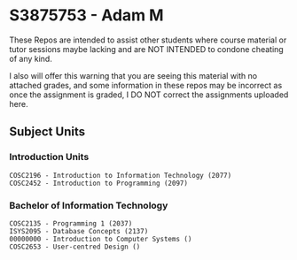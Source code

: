 # S3875753 - Adam M
These Repos are intended to assist other students where course material or tutor sessions maybe lacking and are NOT INTENDED to condone cheating of any kind.

I also will offer this warning that you are seeing this material with no attached grades, and some information in these repos may be incorrect as once the assignment is graded, I DO NOT correct the assignments uploaded here.
## Subject Units
### Introduction Units
```
COSC2196 - Introduction to Information Technology (2077)
COSC2452 - Introduction to Programming (2097)
```

### Bachelor of Information Technology
```
COSC2135 - Programming 1 (2037)
ISYS2095 - Database Concepts (2137)
00000000 - Introduction to Computer Systems ()
COSC2653 - User-centred Design ()
```
